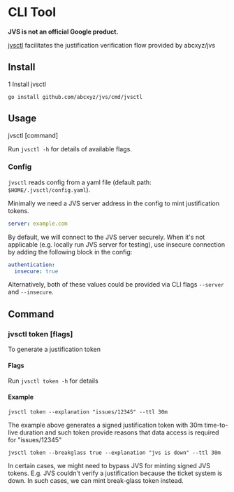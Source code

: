 # CLI Tool

**JVS is not an official Google product.**

[jvsctl](../cmd/jvsctl) facilitates the justification verification flow provided
by abcxyz/jvs

## Install
1 Install jvsctl
   ```shell
   go install github.com/abcxyz/jvs/cmd/jvsctl
   ```

## Usage

jvsctl [command]

Run `jvsctl -h` for details of available flags.

### Config
`jvsctl` reads config from a yaml file (default path: `$HOME/.jvsctl/config.yaml`). 

Minimally we need a JVS server address in the config to mint justification tokens.
```yaml
server: example.com
```
By default, we will connect to the JVS server securely. When it's not applicable (e.g. locally run JVS server for testing), use insecure connection by adding the following block in the config:
```yaml
authentication:
  insecure: true
```
Alternatively, both of these values could be provided via CLI flags `--server` and `--insecure`.

## Command
### jvsctl token [flags]
To generate a justification token

#### Flags

Run `jvsctl token -h` for details

#### Example

```shell
jvsctl token --explanation "issues/12345" --ttl 30m
```
The example above generates a signed justification token with 30m time-to-live duration
and such token provide reasons that data access is required for "issues/12345"

```shell
jvsctl token --breakglass true --explanation "jvs is down" --ttl 30m
```
In certain cases, we might need to bypass JVS for minting signed JVS tokens. 
E.g. JVS couldn't verify a justification because the ticket system is down. In such cases, we can mint break-glass token instead.